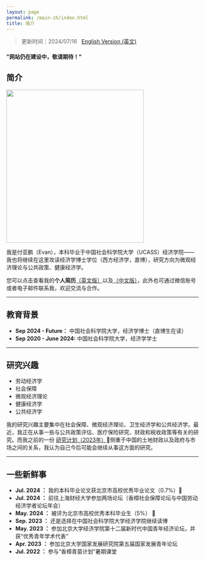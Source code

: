 ```yaml
---
layout: page
permalink: /main-zh/index.html
title: 简介
---
```


> 更新时间：2024/07/16 &nbsp;  [English Version (英文)](https://yapengf.com/)

#### "网站仍在建设中，敬请期待！"

## 简介

<img src="https://yapengf.com/images/fuyapeng.png" class="floatpic" width="360" height="400">

我是付亚鹏（Evan），本科毕业于中国社会科学院大学（UCASS）经济学院——我也将继续在这里攻读经济学博士学位（西方经济学，直博），研究方向为微观经济理论与公共政策、健康经济学。

您可以点击查看我的**个人简历**[（英文版）](https://yapengf.com/cv/cv_en.pdf)以及[（中文版）](https://yapengf.com/cv/cv_zh.pdf)，此外也可通过微信账号或者电子邮件联系我，欢迎交流与合作。

---

## 教育背景

- **Sep 2024 - Future：** 中国社会科学院大学，经济学博士（直博生在读）
- **Sep 2020 - June 2024:** 中国社会科学院大学，经济学学士


---

## 研究兴趣

- 劳动经济学
- 社会保障
- 微观经济理论
- 健康经济学
- 公共经济学
  
我的研究兴趣主要集中在社会保障、微观经济理论、卫生经济学和公共经济学。最近，我正在从事一些与公共政策评估、医疗保险研究、财政和税收政策等有关的研究。而我之前的一份 [研究计划（2023年）](https://yapengf.com/file/proposal-yapeng-2023.pdf)🔗侧重于中国的土地财政以及政府与市场之间的关系，我认为自己今后可能会继续从事这方面的研究。

---

## 一些新鲜事

- **Jul. 2024 ：** 我的本科毕业论文获北京市高校优秀毕业论文（0.7%）🎉
- **Jul. 2024 ：** 前往上海财经大学参加两场论坛（香樟社会保障论坛与中国劳动经济学者论坛年会）
- **May. 2024 ：** 被评为北京市高校优秀本科毕业生（5%） 🎉
- **Sep. 2023 ：** 还是选择在中国社会科学院大学经济学院继续读博
- **May. 2023 ：** 参加北京大学经济学院第十二届新时代中国青年经济论坛，并获“优秀青年学术代表”
- **Apr. 2023 ：** 参加北京大学国家发展研究院第五届国家发展青年论坛
- **Jul. 2022 ：** 参与“香樟青苗计划”暑期课堂

